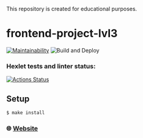 This repository is created for educational purposes.

# frontend-project-lvl3

[![Maintainability](https://api.codeclimate.com/v1/badges/aafba8b29dd304f6a6ec/maintainability)](https://codeclimate.com/github/philosatom/frontend-project-lvl3/maintainability)
![Build and Deploy](https://github.com/philosatom/frontend-project-lvl3/workflows/build-n-deploy/badge.svg)
### Hexlet tests and linter status:
[![Actions Status](https://github.com/philosatom/frontend-project-lvl3/workflows/hexlet-check/badge.svg)](https://github.com/philosatom/frontend-project-lvl3/actions)

## Setup
```sh
$ make install
```

### :globe_with_meridians: [Website](https://frontend-project-lvl3.philosatom.vercel.app)
